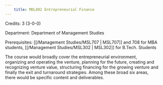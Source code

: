 ```yaml
---
    title: MDL802 Entrepreneurial Finance
---
```

Credits: 3 (3-0-0)

Department: Department of Management Studies

Prerequisites: [[/Management Studies/MSL707 | MSL707]] and 708 for MBA students, [[/Management Studies/MSL302 | MSL302]] for B.Tech. Students

The course would broadly cover the entrepreneurial environment, organizing and operating the venture, planning for the future, creating and recognizing venture value, structuring financing for the growing venture and finally the exit and turnaround strategies. Among these broad six areas, there would be specific content and deliverables.